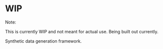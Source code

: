 # WIP

Note:

This is currently WIP and not meant for actual use. Being built out currently.

Synthetic data generation framework.
